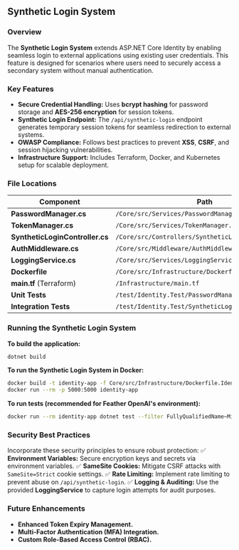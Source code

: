 ## Synthetic Login System

### Overview
The **Synthetic Login System** extends ASP.NET Core Identity by enabling seamless login to external applications using existing user credentials. This feature is designed for scenarios where users need to securely access a secondary system without manual authentication.

### Key Features
- **Secure Credential Handling:** Uses **bcrypt hashing** for password storage and **AES-256 encryption** for session tokens.
- **Synthetic Login Endpoint:** The `/api/synthetic-login` endpoint generates temporary session tokens for seamless redirection to external systems.
- **OWASP Compliance:** Follows best practices to prevent **XSS**, **CSRF**, and session hijacking vulnerabilities.
- **Infrastructure Support:** Includes Terraform, Docker, and Kubernetes setup for scalable deployment.

### File Locations
| Component             | Path                                              |
|-----------------------|---------------------------------------------------|
| **PasswordManager.cs** | `/Core/src/Services/PasswordManager.cs`            |
| **TokenManager.cs**    | `/Core/src/Services/TokenManager.cs`               |
| **SyntheticLoginController.cs** | `/Core/src/Controllers/SyntheticLoginController.cs` |
| **AuthMiddleware.cs**  | `/Core/src/Middleware/AuthMiddleware.cs`           |
| **LoggingService.cs**  | `/Core/src/Services/LoggingService.cs`             |
| **Dockerfile**         | `/Core/src/Infrastructure/Dockerfile.Identity`     |
| **main.tf** (Terraform)| `/Infrastructure/main.tf`                         |
| **Unit Tests**         | `/test/Identity.Test/PasswordManagerTest.cs`      |
| **Integration Tests**  | `/test/Identity.Test/SyntheticLoginTest.cs`       |

### Running the Synthetic Login System
**To build the application:**
```bash
dotnet build
```

**To run the Synthetic Login System in Docker:**
```bash
docker build -t identity-app -f Core/src/Infrastructure/Dockerfile.Identity .
docker run --rm -p 5000:5000 identity-app
```

**To run tests (recommended for Feather OpenAI's environment):**
```bash
docker run --rm identity-app dotnet test --filter FullyQualifiedName~Microsoft.AspNetCore.Identity
```

### Security Best Practices
Incorporate these security principles to ensure robust protection:
✅ **Environment Variables:** Secure encryption keys and secrets via environment variables.
✅ **SameSite Cookies:** Mitigate CSRF attacks with `SameSite=Strict` cookie settings.
✅ **Rate Limiting:** Implement rate limiting to prevent abuse on `/api/synthetic-login`.
✅ **Logging & Auditing:** Use the provided **LoggingService** to capture login attempts for audit purposes.

### Future Enhancements
- **Enhanced Token Expiry Management.**
- **Multi-Factor Authentication (MFA) Integration.**
- **Custom Role-Based Access Control (RBAC).**

